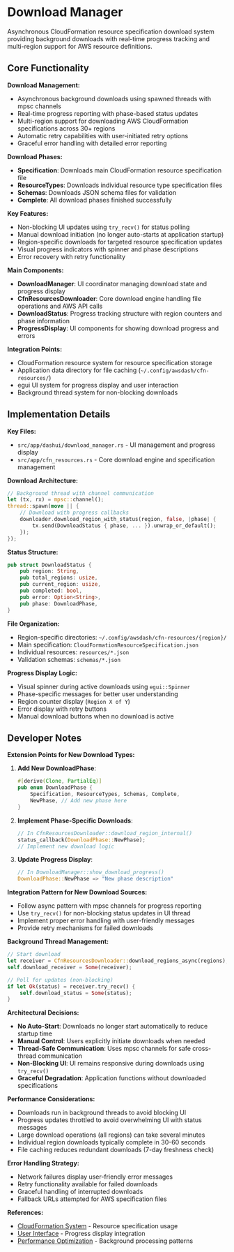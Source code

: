# Download Manager

Asynchronous CloudFormation resource specification download system providing background downloads with real-time progress tracking and multi-region support for AWS resource definitions.

## Core Functionality

**Download Management:**
- Asynchronous background downloads using spawned threads with mpsc channels
- Real-time progress reporting with phase-based status updates
- Multi-region support for downloading AWS CloudFormation specifications across 30+ regions
- Automatic retry capabilities with user-initiated retry options
- Graceful error handling with detailed error reporting

**Download Phases:**
- **Specification**: Downloads main CloudFormation resource specification file
- **ResourceTypes**: Downloads individual resource type specification files  
- **Schemas**: Downloads JSON schema files for validation
- **Complete**: All download phases finished successfully

**Key Features:**
- Non-blocking UI updates using `try_recv()` for status polling
- Manual download initiation (no longer auto-starts at application startup)
- Region-specific downloads for targeted resource specification updates
- Visual progress indicators with spinner and phase descriptions
- Error recovery with retry functionality

**Main Components:**
- **DownloadManager**: UI coordinator managing download state and progress display
- **CfnResourcesDownloader**: Core download engine handling file operations and AWS API calls
- **DownloadStatus**: Progress tracking structure with region counters and phase information
- **ProgressDisplay**: UI components for showing download progress and errors

**Integration Points:**
- CloudFormation resource system for resource specification storage
- Application data directory for file caching (`~/.config/awsdash/cfn-resources/`)
- egui UI system for progress display and user interaction
- Background thread system for non-blocking downloads

## Implementation Details

**Key Files:**
- `src/app/dashui/download_manager.rs` - UI management and progress display
- `src/app/cfn_resources.rs` - Core download engine and specification management

**Download Architecture:**
```rust
// Background thread with channel communication
let (tx, rx) = mpsc::channel();
thread::spawn(move || {
    // Download with progress callbacks
    downloader.download_region_with_status(region, false, |phase| {
        tx.send(DownloadStatus { phase, ... }).unwrap_or_default();
    });
});
```

**Status Structure:**
```rust
pub struct DownloadStatus {
    pub region: String,
    pub total_regions: usize,
    pub current_region: usize,
    pub completed: bool,
    pub error: Option<String>,
    pub phase: DownloadPhase,
}
```

**File Organization:**
- Region-specific directories: `~/.config/awsdash/cfn-resources/{region}/`
- Main specification: `CloudFormationResourceSpecification.json`
- Individual resources: `resources/*.json`
- Validation schemas: `schemas/*.json`

**Progress Display Logic:**
- Visual spinner during active downloads using `egui::Spinner`
- Phase-specific messages for better user understanding
- Region counter display (`Region X of Y`)
- Error display with retry buttons
- Manual download buttons when no download is active

## Developer Notes

**Extension Points for New Download Types:**

1. **Add New DownloadPhase**:
   ```rust
   #[derive(Clone, PartialEq)]
   pub enum DownloadPhase {
       Specification, ResourceTypes, Schemas, Complete,
       NewPhase, // Add new phase here
   }
   ```

2. **Implement Phase-Specific Downloads**:
   ```rust
   // In CfnResourcesDownloader::download_region_internal()
   status_callback(DownloadPhase::NewPhase);
   // Implement new download logic
   ```

3. **Update Progress Display**:
   ```rust
   // In DownloadManager::show_download_progress()
   DownloadPhase::NewPhase => "New phase description"
   ```

**Integration Pattern for New Download Sources:**
- Follow async pattern with mpsc channels for progress reporting
- Use `try_recv()` for non-blocking status updates in UI thread
- Implement proper error handling with user-friendly messages
- Provide retry mechanisms for failed downloads

**Background Thread Management:**
```rust
// Start download
let receiver = CfnResourcesDownloader::download_regions_async(regions);
self.download_receiver = Some(receiver);

// Poll for updates (non-blocking)
if let Ok(status) = receiver.try_recv() {
    self.download_status = Some(status);
}
```

**Architectural Decisions:**
- **No Auto-Start**: Downloads no longer start automatically to reduce startup time
- **Manual Control**: Users explicitly initiate downloads when needed  
- **Thread-Safe Communication**: Uses mpsc channels for safe cross-thread communication
- **Non-Blocking UI**: UI remains responsive during downloads using `try_recv()`
- **Graceful Degradation**: Application functions without downloaded specifications

**Performance Considerations:**
- Downloads run in background threads to avoid blocking UI
- Progress updates throttled to avoid overwhelming UI with status messages
- Large download operations (all regions) can take several minutes
- Individual region downloads typically complete in 30-60 seconds
- File caching reduces redundant downloads (7-day freshness check)

**Error Handling Strategy:**
- Network failures display user-friendly error messages
- Retry functionality available for failed downloads
- Graceful handling of interrupted downloads
- Fallback URLs attempted for AWS specification files

**References:**
- [CloudFormation System](cloudformation-system.md) - Resource specification usage
- [User Interface](user-interface.md) - Progress display integration
- [Performance Optimization](performance-optimization.md) - Background processing patterns
